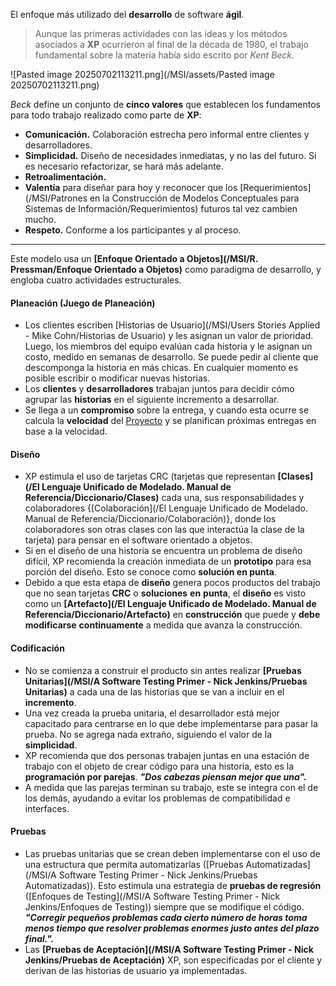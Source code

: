 El enfoque más utilizado del **desarrollo** de software **ágil**. 
> Aunque las primeras actividades con las ideas y los métodos asociados a **XP** ocurrieron al final de la década de 1980, el trabajo fundamental sobre la materia había sido escrito por *Kent Beck*. 

![Pasted image 20250702113211.png](/MSI/assets/Pasted image 20250702113211.png)

*Beck* define un conjunto de **cinco valores** que establecen los fundamentos para todo trabajo realizado como parte de **XP**:

- **Comunicación.** Colaboración estrecha pero informal entre clientes y desarrolladores.
- **Simplicidad.** Diseño de necesidades inmediatas, y no las del futuro. Si es necesario refactorizar, se hará más adelante.
- **Retroalimentación.** 
- **Valentía** para diseñar para hoy y reconocer que los [Requerimientos](/MSI/Patrones en la Construcción de Modelos Conceptuales para Sistemas de Información/Requerimientos) futuros tal vez cambien mucho.
- **Respeto.** Conforme a los participantes y al proceso.
****
Este modelo usa un **[Enfoque Orientado a Objetos](/MSI/R. Pressman/Enfoque Orientado a Objetos)** como paradigma de desarrollo, y engloba cuatro actividades estructurales.
#### **Planeación (Juego de Planeación)** 

- Los clientes escriben [Historias de Usuario](/MSI/Users Stories Applied - Mike Cohn/Historias de Usuario) y les asignan un valor de prioridad. Luego, los miembros del equipo evalúan cada historia y le asignan un costo, medido en semanas de desarrollo. Se puede pedir al cliente que descomponga la historia en más chicas. En cualquier momento es posible escribir o modificar nuevas historias.
- Los **clientes** y **desarrolladores** trabajan juntos para decidir cómo agrupar las **historias** en el siguiente incremento a desarrollar.
- Se llega a un **compromiso** sobre la entrega, y cuando esta ocurre se calcula la **velocidad** del [Proyecto](/MSI/PMBOK/Proyecto) y se planifican próximas entregas en base a la velocidad.
#### **Diseño**

- XP estimula el uso de tarjetas CRC (tarjetas que representan **[Clases](/El Lenguaje Unificado de Modelado. Manual de Referencia/Diccionario/Clases)** cada una, sus responsabilidades y colaboradores {[Colaboración](/El Lenguaje Unificado de Modelado. Manual de Referencia/Diccionario/Colaboración)}, donde los colaboradores son otras clases con las que interactúa la clase de la tarjeta) para pensar en el software orientado a objetos.
- Si en el diseño de una historia se encuentra un problema de diseño difícil, XP recomienda la creación inmediata de un **prototipo** para esa porción del diseño. Esto se conoce como **solución en punta**.
- Debido a que esta etapa de **diseño** genera pocos productos del trabajo que no sean tarjetas **CRC** o **soluciones** **en** **punta**, el **diseño** es visto como un **[Artefacto](/El Lenguaje Unificado de Modelado. Manual de Referencia/Diccionario/Artefacto)** en **construcción** que puede y **debe** **modificarse** **continuamente** a medida que avanza la construcción.
#### **Codificación** 

- No se comienza a construir el producto sin antes realizar **[Pruebas Unitarias](/MSI/A Software Testing Primer - Nick Jenkins/Pruebas Unitarias)** a cada una de las historias que se van a incluir en el **incremento**.
- Una vez creada la prueba unitaria, el desarrollador está mejor capacitado para centrarse en lo que debe implementarse para pasar la prueba. No se agrega nada extraño, siguiendo el valor de la **simplicidad**.
- XP recomienda que dos personas trabajen juntas en una estación de trabajo con el objeto de crear código para una historia, esto es la **programación por parejas**. **_"Dos cabezas piensan mejor que una"._**
- A medida que las parejas terminan su trabajo, este se integra con el de los demás, ayudando a evitar los problemas de compatibilidad e interfaces.
#### **Pruebas** 

- Las pruebas unitarias que se crean deben implementarse con el uso de una estructura que permita automatizarlas ([Pruebas Automatizadas](/MSI/A Software Testing Primer - Nick Jenkins/Pruebas Automatizadas)). Esto estimula una estrategia de **pruebas de regresión** ([Enfoques de Testing](/MSI/A Software Testing Primer - Nick Jenkins/Enfoques de Testing)) siempre que se modifique el código. **_"Corregir pequeños problemas cada cierto número de horas toma menos tiempo que resolver problemas enormes justo antes del plazo final."._**
- Las **[Pruebas de Aceptación](/MSI/A Software Testing Primer - Nick Jenkins/Pruebas de Aceptación)** XP, son especificadas por el cliente y derivan de las historias de usuario ya implementadas.